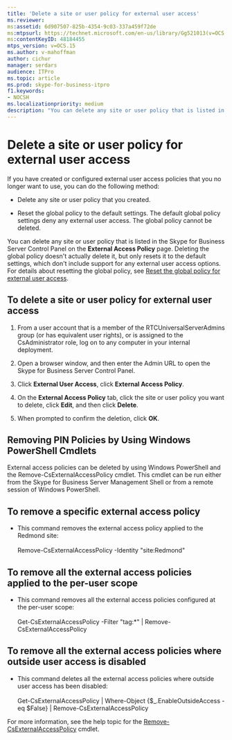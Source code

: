 ```yaml
---
title: 'Delete a site or user policy for external user access'
ms.reviewer: 
ms:assetid: 6d907507-825b-4354-9c03-337a459f72de
ms:mtpsurl: https://technet.microsoft.com/en-us/library/Gg521013(v=OCS.15)
ms:contentKeyID: 48184455
mtps_version: v=OCS.15
ms.author: v-mahoffman
author: cichur
manager: serdars
audience: ITPro
ms.topic: article
ms.prod: skype-for-business-itpro
f1.keywords:
- NOCSH
ms.localizationpriority: medium
description: "You can delete any site or user policy that is listed in the Skype for Business Server Control Panel on the External Access Policy page."
---
```



# Delete a site or user policy for external user access

If you have created or configured external user access policies that you no longer want to use, you can do the following method:

  - Delete any site or user policy that you created.

  - Reset the global policy to the default settings. The default global policy settings deny any external user access. The global policy cannot be deleted.


You can delete any site or user policy that is listed in the Skype for Business Server Control Panel on the **External Access Policy** page. Deleting the global policy doesn't actually delete it, but only resets it to the default settings, which don't include support for any external user access options. For details about resetting the global policy, see [Reset the global policy for external user access](reset-the-global-policy-for-external-user-access.md).


## To delete a site or user policy for external user access

1.  From a user account that is a member of the RTCUniversalServerAdmins group (or has equivalent user rights), or is assigned to the CsAdministrator role, log on to any computer in your internal deployment.

2.  Open a browser window, and then enter the Admin URL to open the Skype for Business Server Control Panel. 

3.  Click **External User Access**, click **External Access Policy**.

4.  On the **External Access Policy** tab, click the site or user policy you want to delete, click **Edit**, and then click **Delete**.

5.  When prompted to confirm the deletion, click **OK**.


## Removing PIN Policies by Using Windows PowerShell Cmdlets

External access policies can be deleted by using Windows PowerShell and the Remove-CsExternalAccessPolicy cmdlet. This cmdlet can be run either from the Skype for Business Server Management Shell or from a remote session of Windows PowerShell. 


## To remove a specific external access policy

  - This command removes the external access policy applied to the Redmond site:<br/><br/>Remove-CsExternalAccessPolicy -Identity "site:Redmond"


## To remove all the external access policies applied to the per-user scope

  - This command removes all the external access policies configured at the per-user scope:<br/><br/>Get-CsExternalAccessPolicy -Filter "tag:*" | Remove-CsExternalAccessPolicy


## To remove all the external access policies where outside user access is disabled

  - This command deletes all the external access policies where outside user access has been disabled:<br/><br/>Get-CsExternalAccessPolicy | Where-Object {$_.EnableOutsideAccess -eq $False} | Remove-CsExternalAccessPolicy


For more information, see the help topic for the [Remove-CsExternalAccessPolicy](/powershell/module/skype/Remove-CsExternalAccessPolicy) cmdlet.
